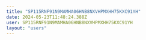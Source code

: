 ```yaml
---
title: "SP115RNF91N9MAMHA06HNB8NXVHPMXHH75KXC91YH"
date: 2024-05-23T11:48:24.388Z
user: SP115RNF91N9MAMHA06HNB8NXVHPMXHH75KXC91YH
layout: "users"
---
```

    